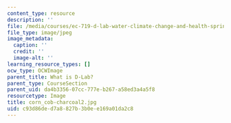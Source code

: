 ```yaml
---
content_type: resource
description: ''
file: /media/courses/ec-719-d-lab-water-climate-change-and-health-spring-2019/c93d86ded7a8827b3b0ee169a01da2c8_corn_cob-charcoal2.jpg
file_type: image/jpeg
image_metadata:
  caption: ''
  credit: ''
  image-alt: ''
learning_resource_types: []
ocw_type: OCWImage
parent_title: What is D-Lab?
parent_type: CourseSection
parent_uid: da4b3356-07cc-777e-b267-a58ed3a4a5f8
resourcetype: Image
title: corn_cob-charcoal2.jpg
uid: c93d86de-d7a8-827b-3b0e-e169a01da2c8
---
```

